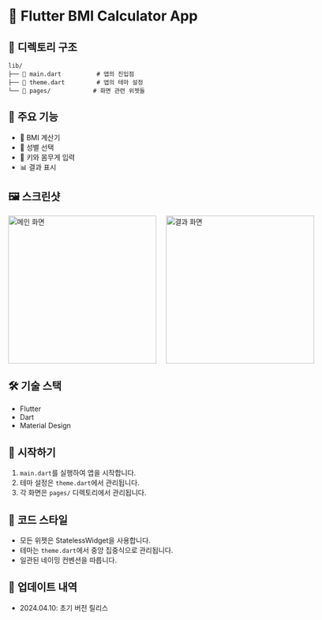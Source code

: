 # 📱 Flutter BMI Calculator App

## 📁 디렉토리 구조

```
lib/
├── 📄 main.dart          # 앱의 진입점
├── 📄 theme.dart         # 앱의 테마 설정
└── 📂 pages/            # 화면 관련 위젯들
```

## 🎨 주요 기능

- 🧮 BMI 계산기
- 👥 성별 선택
- 📏 키와 몸무게 입력
- 📊 결과 표시

## 🖼️ 스크린샷

<div style="display: flex; gap: 20px;">
  <img src="screenshots/screenshot1.png" width="300" alt="메인 화면">
  <img src="screenshots/screenshot2.png" width="300" alt="결과 화면">
</div>

## 🛠️ 기술 스택

- Flutter
- Dart
- Material Design

## 🚀 시작하기

1. `main.dart`를 실행하여 앱을 시작합니다.
2. 테마 설정은 `theme.dart`에서 관리됩니다.
3. 각 화면은 `pages/` 디렉토리에서 관리됩니다.

## 📝 코드 스타일

- 모든 위젯은 StatelessWidget을 사용합니다.
- 테마는 `theme.dart`에서 중앙 집중식으로 관리됩니다.
- 일관된 네이밍 컨벤션을 따릅니다.

## 🔄 업데이트 내역

- 2024.04.10: 초기 버전 릴리스
